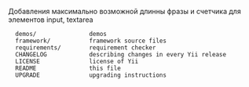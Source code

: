 Добавления максимально возможной длинны фразы и счетчика для элементов input, textarea


      demos/               demos
      framework/           framework source files
      requirements/        requirement checker
      CHANGELOG            describing changes in every Yii release
      LICENSE              license of Yii
      README               this file
      UPGRADE              upgrading instructions
